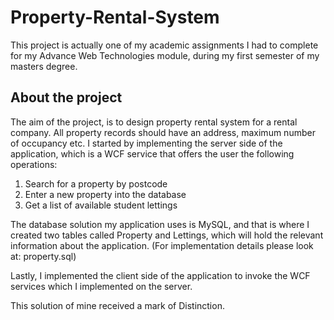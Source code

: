 # Property-Rental-System
This project is actually one of my academic assignments I had to complete for my Advance Web Technologies module, during my first semester of my masters degree. 

## About the project
The aim of the project, is to design property rental system for a rental company. All property records should have an address, maximum number of occupancy etc. 
I started by implementing the server side of the application, which is a WCF service that offers the user the following operations: 

1. Search for a property by postcode
2. Enter a new property into the database  
3. Get a list of available student lettings

The database solution my application uses is MySQL, and that is where I created two tables called Property and Lettings, which will hold the relevant information about the application. (For implementation details please look at: property.sql)

Lastly, I implemented the client side of the application to invoke the WCF services which I implemented on the server. 

This solution of mine received a mark of Distinction. 
